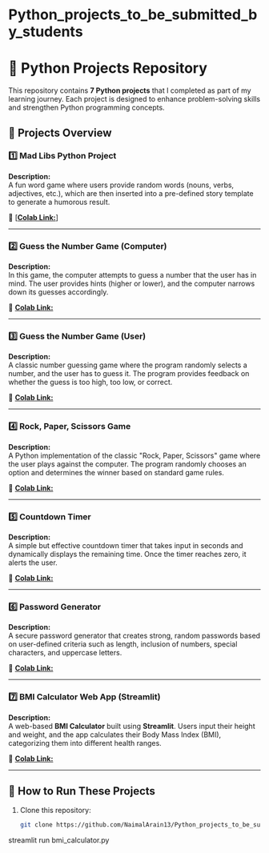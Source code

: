 # Python_projects_to_be_submitted_by_students

# 🚀 Python Projects Repository  

This repository contains **7 Python projects** that I completed as part of my learning journey. Each project is designed to enhance problem-solving skills and strengthen Python programming concepts.  

## 📌 Projects Overview  

### 1️⃣ Mad Libs Python Project  
**Description:**  
A fun word game where users provide random words (nouns, verbs, adjectives, etc.), which are then inserted into a pre-defined story template to generate a humorous result.  

🔗 [[**Colab Link:**](https://colab.research.google.com/drive/1iIzoG48tvoEiSj7Xzzmp7DzJSWSfNPqk?usp=sharing)]  

---

### 2️⃣ Guess the Number Game (Computer)  
**Description:**  
In this game, the computer attempts to guess a number that the user has in mind. The user provides hints (higher or lower), and the computer narrows down its guesses accordingly.  

🔗  [**Colab Link:**](https://colab.research.google.com/drive/1S1Byz-vNEaZZiyr-5dhtzHsq6Zz8VJYo?usp=sharing) 

---

### 3️⃣ Guess the Number Game (User)  
**Description:**  
A classic number guessing game where the program randomly selects a number, and the user has to guess it. The program provides feedback on whether the guess is too high, too low, or correct.  

🔗  [**Colab Link:**](https://colab.research.google.com/drive/1jhoQwkDQgdkgnRatmdaKk5M4g8lBW1an?usp=sharing)

---

### 4️⃣ Rock, Paper, Scissors Game  
**Description:**  
A Python implementation of the classic "Rock, Paper, Scissors" game where the user plays against the computer. The program randomly chooses an option and determines the winner based on standard game rules.  

🔗 [**Colab Link:**](https://colab.research.google.com/drive/1dKlSCfIXEixgUaybFUWGu1eGDF9vCLPc?usp=sharing)  

---

### 5️⃣ Countdown Timer  
**Description:**  
A simple but effective countdown timer that takes input in seconds and dynamically displays the remaining time. Once the timer reaches zero, it alerts the user.  

🔗 [**Colab Link:**](https://colab.research.google.com/drive/1c8GSBYPbxGMCK3UoImuTQBzyksPYUJOn?usp=sharing)

---

### 6️⃣ Password Generator  
**Description:**  
A secure password generator that creates strong, random passwords based on user-defined criteria such as length, inclusion of numbers, special characters, and uppercase letters.  

🔗 [**Colab Link:**](https://colab.research.google.com/drive/1dzWoUeM01PUWYb9gGzwbs7XsQXqjGF4-?usp=sharing) 

---

### 7️⃣ BMI Calculator Web App (Streamlit)  
**Description:**  
A web-based **BMI Calculator** built using **Streamlit**. Users input their height and weight, and the app calculates their Body Mass Index (BMI), categorizing them into different health ranges.  

🔗 [**Colab Link:**](https://colab.research.google.com/drive/1xE-lVVnJKNEer2YK0434_YZ3QzMdTh9Z?usp=sharing)  

---

## 📌 How to Run These Projects  
1. Clone this repository:  
   ```bash
   git clone https://github.com/NaimalArain13/Python_projects_to_be_submitted_by_students.git


streamlit run bmi_calculator.py
